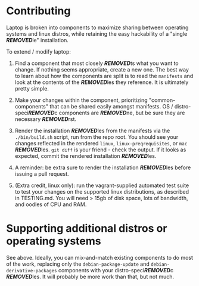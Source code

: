Contributing
============

Laptop is broken into components to maximize sharing between operating systems
and linux distros, while retaining the easy hackability of a "single ***REMOVED***le"
installation.

To extend / modify laptop:

1) Find a component that most closely ***REMOVED***ts what you want to change. If nothing
seems appropriate, create a new one. The best way to learn about how the
components are split is to read the `manifests` and look at the contents of the
***REMOVED***les they reference. It is ultimately pretty simple.

2) Make your changes within the component, prioritizing "common-components"
that can be shared easily amongst manifests.  OS / distro-speci***REMOVED***c components
are ***REMOVED***ne, but be sure they are necessary ***REMOVED***rst.

3) Render the installation ***REMOVED***les from the manifests via the `./bin/build.sh`
script, run from the repo root. You should see your changes reflected in the
rendered `linux`, `linux-preqrequisites`, or `mac` ***REMOVED***les. `git diff` is your
friend - check the output. If it looks as expected, commit the rendered
installation ***REMOVED***les.

4) A reminder: be extra sure to render the installation ***REMOVED***les before
issuing a pull request.

5) (Extra credit, linux only): run the vagrant-supplied automated test suite to
test your changes on the supported linux distributions, as described in
TESTING.md. You will need > 15gb of disk space, lots of bandwidth, and oodles
of CPU and RAM.

Supporting additional distros or operating systems
==================================================

See above.  Ideally, you can mix-and-match existing components to do most of
the work, replacing only the `debian-package-update` and
`debian-derivative-packages` components with your distro-speci***REMOVED***c ***REMOVED***les. It
will probably be more work than that, but not much.
